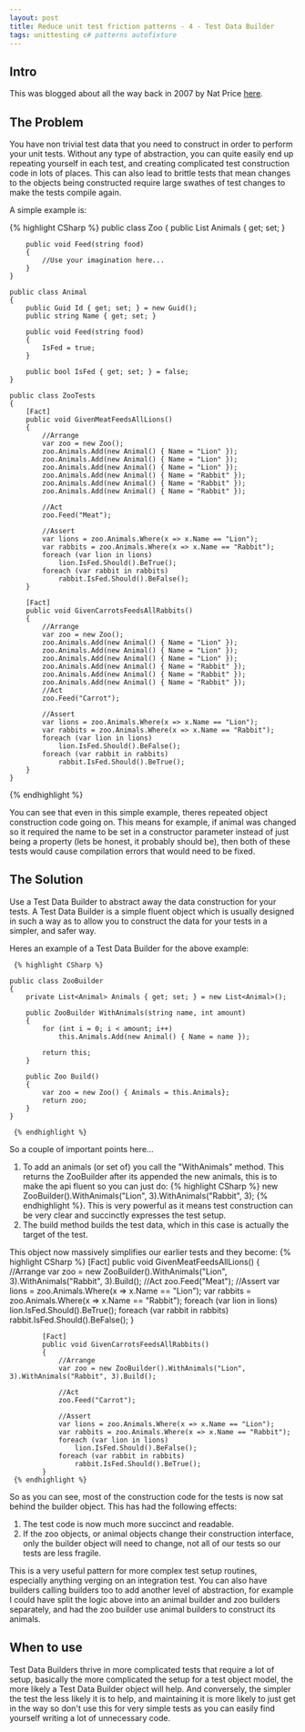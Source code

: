 ```yaml
---
layout: post
title: Reduce unit test friction patterns - 4 - Test Data Builder
tags: unittesting c# patterns autofixture
---
```


## Intro
This was blogged about all the way back in 2007 by Nat Price [here](http://www.natpryce.com/articles/000714.html).

## The Problem
You have non trivial test data that you need to construct in order to perform your unit tests. Without any type of abstraction, you can quite easily end up repeating yourself in each test, and creating complicated test construction code in lots of places. This can also lead to brittle tests that mean changes to the objects being constructed require large swathes of test changes to make the tests compile again. 

A simple example is: 

   {% highlight CSharp %}
   public class Zoo
    {
        public List<Animal> Animals { get; set; }

        public void Feed(string food)
        {
            //Use your imagination here...
        }
    }

    public class Animal
    {
        public Guid Id { get; set; } = new Guid();
        public string Name { get; set; }

        public void Feed(string food)
        {
            IsFed = true;
        }

        public bool IsFed { get; set; } = false;
    }

    public class ZooTests
    {
        [Fact]
        public void GivenMeatFeedsAllLions()
        {
            //Arrange
            var zoo = new Zoo();
            zoo.Animals.Add(new Animal() { Name = "Lion" });
            zoo.Animals.Add(new Animal() { Name = "Lion" });
            zoo.Animals.Add(new Animal() { Name = "Lion" });
            zoo.Animals.Add(new Animal() { Name = "Rabbit" });
            zoo.Animals.Add(new Animal() { Name = "Rabbit" });
            zoo.Animals.Add(new Animal() { Name = "Rabbit" });

            //Act
            zoo.Feed("Meat");

            //Assert
            var lions = zoo.Animals.Where(x => x.Name == "Lion");
            var rabbits = zoo.Animals.Where(x => x.Name == "Rabbit");
            foreach (var lion in lions)
                lion.IsFed.Should().BeTrue();
            foreach (var rabbit in rabbits)
                rabbit.IsFed.Should().BeFalse();
        }

        [Fact]
        public void GivenCarrotsFeedsAllRabbits()
        {
            //Arrange
            var zoo = new Zoo();
            zoo.Animals.Add(new Animal() { Name = "Lion" });
            zoo.Animals.Add(new Animal() { Name = "Lion" });
            zoo.Animals.Add(new Animal() { Name = "Lion" });
            zoo.Animals.Add(new Animal() { Name = "Rabbit" });
            zoo.Animals.Add(new Animal() { Name = "Rabbit" });
            zoo.Animals.Add(new Animal() { Name = "Rabbit" });
            //Act
            zoo.Feed("Carrot");

            //Assert
            var lions = zoo.Animals.Where(x => x.Name == "Lion");
            var rabbits = zoo.Animals.Where(x => x.Name == "Rabbit");
            foreach (var lion in lions)
                lion.IsFed.Should().BeFalse();
            foreach (var rabbit in rabbits)
                rabbit.IsFed.Should().BeTrue();
        }
    }
   {% endhighlight %}

You can see that even in this simple example, theres repeated object construction code going on. This means for example, if animal was changed so it required the name to be set in a constructor parameter instead of just being a property (lets be honest, it probably should be), then both of these tests would cause compilation errors that would need to be fixed.

## The Solution
Use a Test Data Builder to abstract away the data construction for your tests. A  Test Data Builder is a simple fluent object which is usually designed in such a way as to allow you to construct the data for your tests in a simpler, and safer way.

Heres an example of a Test Data Builder for the above example:

     {% highlight CSharp %}
    
    public class ZooBuilder
    {
        private List<Animal> Animals { get; set; } = new List<Animal>();

        public ZooBuilder WithAnimals(string name, int amount)
        {
            for (int i = 0; i < amount; i++)
                this.Animals.Add(new Animal() { Name = name });

            return this;
        }

        public Zoo Build()
        {
            var zoo = new Zoo() { Animals = this.Animals};
            return zoo;
        }
    }

     {% endhighlight %}

So a couple of important points here... 

1. To add an animals (or set of) you call the "WithAnimals" method. This returns the ZooBuilder after its appended the new animals, this is to make the api fluent so you can just do:    {% highlight CSharp %}  new ZooBuilder().WithAnimals("Lion", 3).WithAnimals("Rabbit", 3);    {% endhighlight %}. This is very powerful as it means test construction can be very clear and succinctly expresses the test setup.
2. The build method builds the test data, which in this case is actually the target of the test.

This object now massively simplifies our earlier tests and they become:
     {% highlight CSharp %}
            [Fact]
            public void GivenMeatFeedsAllLions()
            {
                //Arrange
                var zoo = new ZooBuilder().WithAnimals("Lion", 3).WithAnimals("Rabbit", 3).Build();
                //Act
                zoo.Feed("Meat");
                //Assert
                var lions = zoo.Animals.Where(x => x.Name == "Lion");
                var rabbits = zoo.Animals.Where(x => x.Name == "Rabbit");
                foreach (var lion in lions)
                    lion.IsFed.Should().BeTrue();
                foreach (var rabbit in rabbits)
                    rabbit.IsFed.Should().BeFalse();
            }

            [Fact]
            public void GivenCarrotsFeedsAllRabbits()
            {
                //Arrange
                var zoo = new ZooBuilder().WithAnimals("Lion", 3).WithAnimals("Rabbit", 3).Build();

                //Act
                zoo.Feed("Carrot");

                //Assert
                var lions = zoo.Animals.Where(x => x.Name == "Lion");
                var rabbits = zoo.Animals.Where(x => x.Name == "Rabbit");
                foreach (var lion in lions)
                    lion.IsFed.Should().BeFalse();
                foreach (var rabbit in rabbits)
                    rabbit.IsFed.Should().BeTrue();
            }
     {% endhighlight %}

So as you can see, most of the construction code for the tests is now sat behind the builder object. This has had the following effects:
1. The test code is now much more succinct and readable.
2. If the zoo objects, or animal objects change their construction interface, only the builder object will need to change, not all of our tests so our tests are less fragile.

This is a very useful pattern for more complex test setup routines, especially anything verging on an integration test. You can also have builders calling builders too to add another level of abstraction, for example I could have split the logic above into an animal builder and zoo builders separately, and had the zoo builder use animal builders to construct its animals.

## When to use
Test Data Builders thrive in more complicated tests that require a lot of setup, basically the more complicated the setup for a test object model, the more likely a Test Data Builder object will help. And conversely, the simpler the test the less likely it is to help, and maintaining it is more likely to just get in the way so don't use this for very simple tests as you can easily find yourself writing a lot of unnecessary code.
